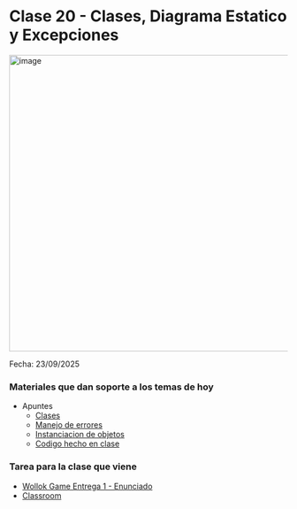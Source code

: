 # Clase 20 - Clases, Diagrama Estatico y Excepciones

<img width="777" height="536" alt="image" src="https://github.com/user-attachments/assets/0660ff82-a97d-4ed7-9cb4-8828ea34e8f4" />

Fecha: 23/09/2025

### Materiales que dan soporte a los temas de hoy

* Apuntes
  - [Clases](https://docs.google.com/document/d/1Dgq_PfCbJHO1M7dXe-vGXtj4mbEUWlYhfvQ2i0RWOsk/edit?tab=t.0#)
  - [Manejo de errores](https://docs.google.com/document/d/1T87tmdXv_39RoE_zR7alVFK8TUl-KJYOhdoIsoVTRb4/edit?tab=t.0)
  - [Instanciacion de objetos](https://docs.google.com/document/d/11c9l3sqgUIFDx1J_ULCSS86faMQXAyOV3uesg-nwaSY/edit?tab=t.0#heading=h.9a3zdaq6ihr7)
  - [Codigo hecho en clase]()

### Tarea para la clase que viene

* [Wollok Game Entrega 1 - Enunciado](https://docs.google.com/document/d/1kOpVzhoWwwnn5gm_AV5d-CgIpZClNI1UOy6v-VnahHw/edit?usp=sharing)
* [Classroom](https://classroom.github.com/a/5QIPo_n9)
